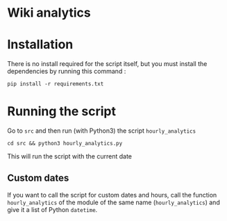 # Wiki analytics #

# Installation
There is no install required for the script itself, but you must install the dependencies by running this command :

```
pip install -r requirements.txt
```

# Running the script
Go to `src` and then run (with Python3) the script `hourly_analytics`

```
cd src && python3 hourly_analytics.py
```

This will run the script with the current date

## Custom dates
If you want to call the script for custom dates and hours, call the function `hourly_analytics` of the module of the same name (`hourly_analytics`) and give it a list of Python `datetime`.
